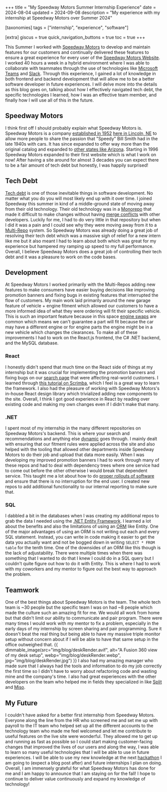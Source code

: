+++
title = "My Speedway Motors Summer Internship Experience"
date = 2024-08-04
updated = 2024-09-08
description = "My experience with my internship at Speedway Motors over Summer 2024"

[taxonomies]
tags = ["internship", "experience", "software"]

[extra]
giscus = true
quick_navigation_buttons = true
toc = true
+++

This Summer I worked with [Speedway Motors](https://www.linkedin.com/company/speedway-motors-inc) to develop and maintain features for our customers and continually delivered these features to ensure a great experience for every user of the [Speedway Motors Website](https://speedwaymotors.com). I worked 40 hours a week in a hybrid environment where I was able to collaborate with teammates through the use of technologies like [Microsoft Teams](https://www.microsoft.com/en-us/microsoft-teams/group-chat-software) and [Slack](https://slack.com/). Through this experience, I gained a lot of knowledge in both frontend and backend development that will allow me to be a better software developer in future experiences. I will delve more into the details as this blog goes on, talking about how I effectively navigated tech debt, the specific technologies I learned, how I was an effective team member, and finally how I will use all of this in the future.

## Speedway Motors

I think first off I should probably explain what Speedway Motors is. Speedway Motors is a company [established in 1952](https://www.speedwaymotors.com/Info/SpeedwayHistory) [here in Lincoln, NE](https://maps.app.goo.gl/QRiYQezZuUvnPDiw5) to allow more people to share the passion that "Speedy" Bill Smith had in the late 1940s with cars. It has since expanded to offer way more than the original catalog and expanded to [other states like Arizona](https://maps.app.goo.gl/xxoWHFhPm164zvEb9). Starting in 1996 Speedway Motors expanded to their first website which is what I work on now! After having a site around for almost 3 decades you can expect there to be a fair amount of tech debt but honestly, I was happily surprised!

## Tech Debt

[Tech debt](https://en.wikipedia.org/wiki/Technical_debt) is one of those inevitable things in software development. No matter what you do you will most likely end up with it over time. I joined Speedway this summer in kind of a middle-ground state of moving away from their old technology. Their old technology was in a [Monorepo](https://www.perforce.com/blog/vcs/what-monorepo) that made it difficult to make changes without having [merge conflicts](https://docs.github.com/en/pull-requests/collaborating-with-pull-requests/addressing-merge-conflicts/about-merge-conflicts) with other developers. Luckily for me, I had to do very little in that repository but when I did it was a pain and I could see why they were moving away from it to a [Multi-Repo](https://www.gitkraken.com/blog/monorepo-vs-multi-repo-collaboration) system. So Speedway Motors was already doing a great job of resolving their tech debt which was a massive sigh of relief for a new intern like me but it also meant I had to learn about both which was great for my experience but hampered my ramping up speed to my full performance. Overall, I believe Speedway Motors does a great job of controlling their tech debt and it was a pleasure to work on the code bases.

## Development

At Speedway Motors I worked primarily with the Multi-Repos adding new features to make consumers have easier buying decisions like improving promotion banners and fixing bugs in existing features that interrupted the flow of customers. My main work laid primarily around the new garage feature of vehicle + engine fitment which allowed our customers to have a more informed idea of what they were ordering will fit their specific vehicle. This is such an important feature because in this space [engine swaps](https://en.wikipedia.org/wiki/Engine_swap) are common which means we can't guarantee a part will fit because the car may have a different engine or for engine parts the engine might be in a new vehicle which changes the clearances. To make all of these improvements I had to work on the React.js frontend, the C# .NET backend, and the MySQL database.

### React

I honestly didn't spend that much time on the React side of things at my internship but it was crucial for implementing the promotion banners and fixing bugs on our [search page](https://www.speedwaymotors.com/Search?query=shocks) that were affecting real-world customers. I learned through [this tutorial on Scrimba](https://v2.scrimba.com/learn-react-c0e), which I feel is a great way to learn the framework. I also had the pleasure of working with Speedway Motors's in-house React design library which trivialized adding new components to the site. Overall, I think I got good experience in React by reading over existing code and making my own changes even if I didn't make that many.

### .NET

I spent most of my internship in the many different repositories on Speedway Motors's backend. This is where your search and recommendations and anything else [dynamic](https://blog.hubspot.com/website/static-vs-dynamic-website) goes through. I mainly dealt with ensuring that our fitment rules were applied across the site and also helped with the tooling that allowed other departments inside Speedway Motors to do their job and upload that data more easily. When I was developing my improved promotion banners I had to work through many of these repos and had to deal with dependency trees where one service had to come out before the other otherwise I would break that dependent service. This taught me a lot about how to do [proper rollouts of software](https://en.wikipedia.org/wiki/2024_CrowdStrike_incident) and ensure that there is no interruption for the end user. I created new repos to add additional functionality to our internal reporting to make sure that.

### SQL

I dabbled a bit in the databases when I was creating my additional repos to grab the data I needed using the [.NET Entity Framework](https://learn.microsoft.com/en-us/ef/). I learned a lot about the benefits and also the limitations of using an [ORM](https://www.prisma.io/dataguide/types/relational/what-is-an-orm) like Entity. One of the major advantages of using an ORM is not writing out each and every SQL statement. Instead, you can write in code making it easier to get the data you actually want and not be bogged down in writing `SELECT * FROM table` for the tenth time. One of the downsides of an ORM like this though is the lack of adjustability. There were multiple times when there was something that I wanted to do that I knew I could do in a SQL query but I couldn't quite figure out how to do it with Entity. This is where I had to work with my coworkers and my mentor to figure out the best way to approach the problem.

## Teamwork

One of the best things about Speedway Motors is the team. The whole tech team is ~30 people but the specific team I was on had ~8 people which made the culture such an amazing fit for me. We would all work from home but that didn't limit our ability to communicate and pair program. There were many times I would work with my mentor to fix a problem, especially in the early days of my internship by screen sharing and pair programming. Sure it doesn't beat the real thing but being able to have my massive triple monitor setup without concern about if I will be able to have that same setup in the office outweighed that.
{{ dimmable_image(src="img/blog/deskRender.avif", alt="A Fusion 360 view of my desk setup", webp="img/blog/deskRender.webp", jpg="img/blog/deskRender.jpg") }}
I also had my amazing manager who made sure that I always had the tools and information to do my job correctly the first time so I didn't have to worry about refactoring code and wasting mine and the company's time. I also had great experiences with the other developers on the team who helped me in fields they specialized in like [Split](https://www.split.io/) and [Miso](https://miso.ai/).

## My Future

I couldn't have asked for a better first internship from Speedway Motors. Everyone along the line from the HR who screened me and set me up with payroll to the IT team who helped set up all the different accounts to the technology team who made me feel welcomed and let me contribute to useful features on the live site were wonderful. They allowed me to get up and running as fast as possible so I could start making customer-facing changes that improved the lives of our users and along the way, I was able to learn so many useful technologies that I will be able to use in future experiences. I will be able to use my new knowledge at the next [hackathon](https://hackmidwest.com/) I am going to (expect a blog post after) and future internships I plan on doing. Overall, I am immensely grateful for what Speedway Motors has done for me and I am happy to announce that I am staying on for the fall! I hope to continue to deliver value continuously and expand my knowledge of technology!
